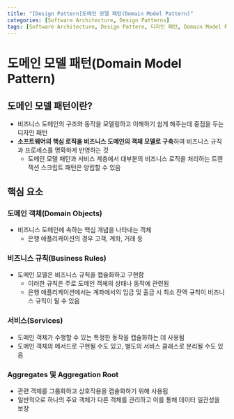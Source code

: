 ```yaml
---
title: "[Design Pattern]도메인 모델 패턴(Domain Model Pattern)"
categories: [Software Architecture, Design Patterns]
tags: [Software Architecture, Design Pattern, 디자인 패턴, Domain Model Pattern, 도메인 모델 패턴]
---
```


# 도메인 모델 패턴(Domain Model Pattern)

## 도메인 모델 패턴이란?

- 비즈니스 도메인의 구조와 동작을 모델링하고 이해하기 쉽게 해주는데 중점을 두는 디자인 패턴
- **소프트웨어의 핵심 로직을 비즈니스 도메인의 객체 모델로 구축**하여 비즈니스 규칙과 프로세스를 명확하게 반영하는 것
    + 도메인 모델 패턴과 서비스 계층에서 대부분의 비즈니스 로직을 처리하는 트랜잭션 스크립트 패턴은 양립할 수 있음

## 핵심 요소

### 도메인 객체(Domain Objects)

- 비즈니스 도메인에 속하는 핵심 개념을 나타내는 객체
    + 은행 애플리케이션의 경우 고객, 계좌, 거래 등

### 비즈니스 규칙(Business Rules)

- 도메인 모델은 비즈니스 규칙을 캡슐화하고 구현함
    + 이러한 규칙은 주로 도메인 객체의 상태나 동작에 관련됨
    + 은행 애플리케이션에서는 계좌에서의 입금 및 출금 시 최소 잔액 규칙이 비즈니스 규칙이 될 수 있음

### 서비스(Services)

- 도메인 객체가 수행할 수 있는 특정한 동작을 캡슐화하는 데 사용됨
- 도메인 객체의 메서드로 구현될 수도 있고, 별도의 서비스 클래스로 분리될 수도 있음

### Aggregates 및 Aggregation Root

- 관련 객체를 그룹화하고 상호작용을 캡슐화하기 위해 사용됨
- 일반적으로 하나의 주요 객체가 다른 객체를 관리하고 이를 통해 데이터 일관성을 보장